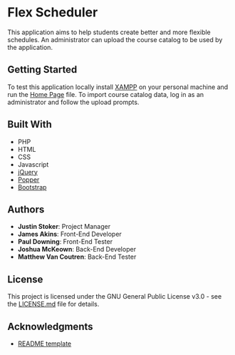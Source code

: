 # Flex Scheduler

This application aims to help students create better and more flexible schedules. An administrator can upload the course catalog to be used by the application.

## Getting Started

To test this application locally install [XAMPP](https://www.apachefriends.org/download.html) on your personal machine and run the [Home Page](Application/index.html) file. To import course catalog data, log in as an administrator and follow the upload prompts.

## Built With

* PHP
* HTML
* CSS
* Javascript
* [jQuery](https://code.jquery.com/jquery-3.3.1.slim.min.js)
* [Popper](https://cdnjs.cloudflare.com/ajax/libs/popper.js/1.14.7/umd/popper.min.js)
* [Bootstrap](https://stackpath.bootstrapcdn.com/bootstrap/4.3.1/js/bootstrap.min.js)

## Authors

* **Justin Stoker**: Project Manager
* **James Akins**: Front-End Developer
* **Paul Downing**: Front-End Tester
* **Joshua McKeown**: Back-End Developer
* **Matthew Van Coutren**: Back-End Tester

## License

This project is licensed under the GNU General Public License v3.0 - see the [LICENSE.md](LICENSE.md) file for details.

## Acknowledgments

* [README template](https://gist.github.com/PurpleBooth)
